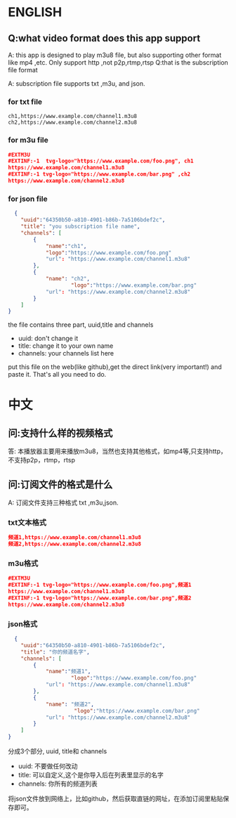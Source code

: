 
# ENGLISH
 
## Q:what video format does this app support

  A: this app is designed to play m3u8 file, but also supporting other format like mp4 ,etc. Only support http ,not p2p,rtmp,rtsp
  Q:that is the subscription file format

  A: subscription file supports txt ,m3u, and json.

### for txt file
```
ch1,https://www.example.com/channel1.m3u8
ch2,https://www.example.com/channel2.m3u8
```

### for m3u file
```json
#EXTM3U
#EXTINF:-1  tvg-logo="https://www.example.com/foo.png", ch1
https://www.example.com/channel1.m3u8
#EXTINF:-1 tvg-logo="https://www.example.com/bar.png" ,ch2
https://www.example.com/channel2.m3u8
```

### for json file
```json
  {
	"uuid":"64350b50-a810-4901-b86b-7a5106bdef2c",
	"title": "you subscription file name",
	"channels": [
		{
			"name":"ch1",
	   		"logo":"https://www.example.com/foo.png"
			"url": "https://www.example.com/channel1.m3u8"
		},
		{
			"name": "ch2",
	                "logo":"https://www.example.com/bar.png"
			"url": "https://www.example.com/channel2.m3u8"
		}
	]
}
```
the file contains three part, uuid,title and channels

  * uuid: don't change it
  * title: change it to your own name
  * channels: your channels list here

  put this file on the web(like github),get the direct link(very important!) and paste it. That's all you need to do.
  
# 中文

## 问:支持什么样的视频格式 
  答: 本播放器主要用来播放m3u8，当然也支持其他格式，如mp4等,只支持http，不支持p2p，rtmp，rtsp
## 问:订阅文件的格式是什么
 A: 订阅文件支持三种格式 txt ,m3u,json.
### txt文本格式

```json
频道1,https://www.example.com/channel1.m3u8
频道2,https://www.example.com/channel2.m3u8
```
### m3u格式

```json
#EXTM3U
#EXTINF:-1 tvg-logo="https://www.example.com/foo.png",频道1
https://www.example.com/channel1.m3u8
#EXTINF:-1 tvg-logo="https://www.example.com/bar.png",频道2
https://www.example.com/channel2.m3u8
```
### json格式
```json
  {
	"uuid":"64350b50-a810-4901-b86b-7a5106bdef2c",
	"title": "你的频道名字",
	"channels": [
		{
			"name":"频道1",
	                "logo":"https://www.example.com/foo.png"
			"url": "https://www.example.com/channel1.m3u8"
		},
		{
			"name": "频道2",
	                 "logo":"https://www.example.com/bar.png"
			"url": "https://www.example.com/channel2.m3u8"
		}
	]
}
```
分成3个部分, uuid, title和 channels
 
 * uuid: 不要做任何改动
 * title: 可以自定义,这个是你导入后在列表里显示的名字
 * channels: 你所有的频道列表

  将json文件放到网络上，比如github，然后获取直链的网址，在添加订阅里粘贴保存即可。


